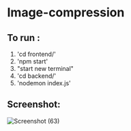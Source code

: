 # Image-compression

## To run :
1. 'cd frontend/'
2.    'npm start'
3. "start new terminal"
4. 'cd backend/'
5.    'nodemon index.js'
   
## Screenshot: 
![Screenshot (63)](https://user-images.githubusercontent.com/31277910/123528047-43109a00-d702-11eb-9973-9f40807f2551.png)
